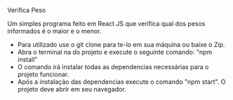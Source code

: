 Verifica Peso

Um simples programa feito em React JS que verifica qual dos pesos informados é o maior e o menor.

- Para utilizado use o git clone para te-lo em sua máquina ou baixe o Zip.
- Abra o terminal na do projeto e execute o seguinte comando: "npm install"
- O comando irá instalar todas as dependencias necessárias para o projeto funcionar.
- Após a instalação das dependencias execute o comando "npm start". O projeto deve abrir em seu navegador.


